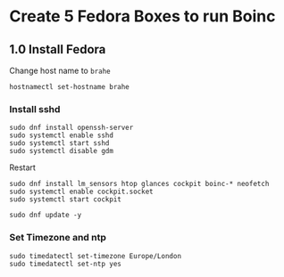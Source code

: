 # Create 5 Fedora Boxes to run Boinc

## 1.0 Install Fedora

Change host name to ```brahe```

```hostnamectl set-hostname brahe```

### Install sshd

~~~
sudo dnf install openssh-server
sudo systemctl enable sshd
sudo systemctl start sshd
sudo systemctl disable gdm
~~~

Restart

~~~
sudo dnf install lm_sensors htop glances cockpit boinc-* neofetch
sudo systemctl enable cockpit.socket 
sudo systemctl start cockpit

sudo dnf update -y
~~~

### Set Timezone and ntp

~~~
sudo timedatectl set-timezone Europe/London
sudo timedatectl set-ntp yes
~~~
